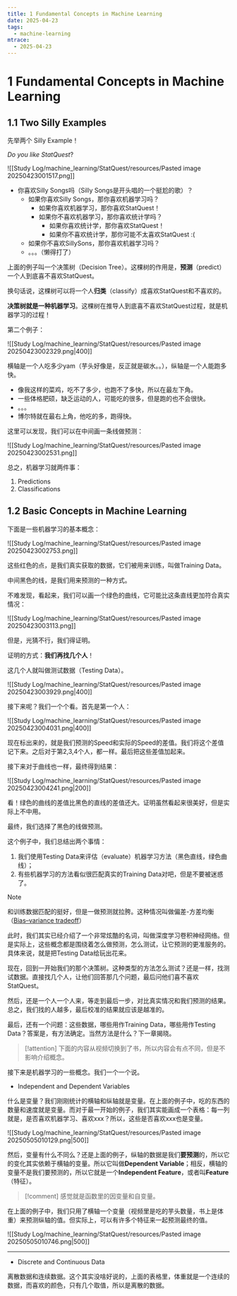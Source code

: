 ```yaml
---
title: 1 Fundamental Concepts in Machine Learning
date: 2025-04-23
tags:
  - machine-learning
mtrace:
  - 2025-04-23
---
```


# 1 Fundamental Concepts in Machine Learning

## 1.1 Two Silly Examples

先举两个 Silly Example！

*Do you like StatQuest*?

![[Study Log/machine_learning/StatQuest/resources/Pasted image 20250423001517.png]]

- 你喜欢Silly Songs吗（Silly Songs是开头唱的一个挺尬的歌）？
	- 如果你喜欢Silly Songs，那你喜欢机器学习吗？
		- 如果你喜欢机器学习，那你喜欢StatQuest！
		- 如果你不喜欢机器学习，那你喜欢统计学吗？
			- 如果你喜欢统计学，那你喜欢StatQuest！
			- 如果你不喜欢统计学，那你可能不太喜欢StatQuest :(
	- 如果你不喜欢SillySons，那你喜欢机器学习吗？
	- 。。。（懒得打了）

上面的例子叫一个决策树（Decision Tree）。这棵树的作用是，**预测**（predict）一个人到底喜不喜欢StatQuest。

换句话说，这棵树可以将一个人**归类**（classify）成喜欢StatQuest和不喜欢的。

**决策树就是一种机器学习**。这棵树在推导人到底喜不喜欢StatQuest过程，就是机器学习的过程！

第二个例子：

![[Study Log/machine_learning/StatQuest/resources/Pasted image 20250423002329.png|400]]

横轴是一个人吃多少yam（芋头好像是，反正就是碳水。。），纵轴是一个人能跑多快。

- 像我这样的菜鸡，吃不了多少，也跑不了多快，所以在最左下角。
- 一些体格肥硕，缺乏运动的人，可能吃的很多，但是跑的也不会很快。
- 。。。
- 博尔特就在最右上角，他吃的多，跑得快。

这里可以发现，我们可以在中间画一条线做预测：

![[Study Log/machine_learning/StatQuest/resources/Pasted image 20250423002531.png]]

总之，机器学习就两件事：

1. Predictions
2. Classifications

## 1.2 Basic Concepts in Machine Learning

下面是一些机器学习的基本概念：

![[Study Log/machine_learning/StatQuest/resources/Pasted image 20250423002753.png]]

这些红色的点，是我们真实获取的数据，它们被用来训练，叫做Training Data。

中间黑色的线，是我们用来预测的一种方式。

不难发现，看起来，我们可以画一个绿色的曲线，它可能比这条直线更加符合真实情况：

![[Study Log/machine_learning/StatQuest/resources/Pasted image 20250423003113.png]]

但是，光猜不行，我们得证明。

证明的方式：**我们再找几个人**！

这几个人就叫做测试数据（Testing Data）。

![[Study Log/machine_learning/StatQuest/resources/Pasted image 20250423003929.png|400]]

接下来呢？我们一个个看。首先是第一个人：

![[Study Log/machine_learning/StatQuest/resources/Pasted image 20250423004031.png|400]]

现在标出来的，就是我们预测的Speed和实际的Speed的差值。我们将这个差值记下来。之后对于第2,3,4个人，都一样。最后把这些差值加起来。

接下来对于曲线也一样，最终得到结果：

![[Study Log/machine_learning/StatQuest/resources/Pasted image 20250423004241.png|200]]

看！绿色的曲线的差值比黑色的直线的差值还大。证明虽然看起来很美好，但是实际上不中用。

最终，我们选择了黑色的线做预测。

这个例子中，我们总结出两个事情：

1. 我们使用Testing Data来评估（evaluate）机器学习方法（黑色直线，绿色曲线）；
2. 有些机器学习的方法看似很匹配真实的Training Data对吧，但是不要被迷惑了。

> [!note]
> 和训练数据匹配的挺好，但是一做预测就拉胯。这种情况叫做偏差-方差均衡（[Bias–variance tradeoff](https://en.wikipedia.org/wiki/Bias%E2%80%93variance_tradeoff)）

此时，我们其实已经介绍了一个非常炫酷的名词，叫做深度学习卷积神经网络。但是实际上，这些概念都是围绕着怎么做预测，怎么测试，让它预测的更准服务的。具体来说，就是把Testing Data给玩出花来。

现在，回到一开始我们的那个决策树。这种类型的方法怎么测试？还是一样，找测试数据。直接找几个人，让他们回答那几个问题，最后问他们喜不喜欢StatQuest。

然后，还是一个人一个人来，等走到最后一步，对比真实情况和我们预测的结果。总之，我们找的人越多，最后校准的结果就应该是越准的。

最后，还有一个问题：这些数据，哪些用作Training Data，哪些用作Testing Data？答案是，有方法确定。当然方法是什么？下一章揭晓。

> [!attention]
> 下面的内容从视频切换到了书，所以内容会有点不同，但是不影响介绍概念。

接下来是机器学习的一些概念。我们一个一个说。

- Independent and Dependent Variables

什么是变量？我们刚刚统计的横轴和纵轴就是变量。在上面的例子中，吃的东西的数量和速度就是变量。而对于最一开始的例子，我们其实能画成一个表格：每一列就是，是否喜欢机器学习、喜欢xxx？所以，这些是否喜欢xxx也是变量。

![[Study Log/machine_learning/StatQuest/resources/Pasted image 20250505010129.png|500]]

然后，变量有什么不同么？还是上面的例子，纵轴的数据是我们**要预测**的，所以它的变化其实依赖于横轴的变量。所以它叫做**Dependent Variable**；相反，横轴的变量不是我们要预测的，所以它就是一个**Independent Feature**，或者叫**Feature**（特征）。

> [!comment]
> 感觉就是函数里的因变量和自变量。

在上面的例子中，我们只用了横轴一个变量（视频里是吃的芋头数量，书上是体重）来预测纵轴的值。但实际上，可以有许多个特征来一起预测最终的值。

![[Study Log/machine_learning/StatQuest/resources/Pasted image 20250505010746.png|500]]

---

- Discrete and Continuous Data

离散数据和连续数据。这个其实没啥好说的，上面的表格里，体重就是一个连续的数据，而喜欢的颜色，只有几个取值，所以是离散的数据。